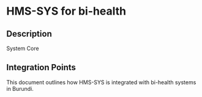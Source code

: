 # HMS-SYS for bi-health

## Description

System Core

## Integration Points

This document outlines how HMS-SYS is integrated with bi-health systems in Burundi.
